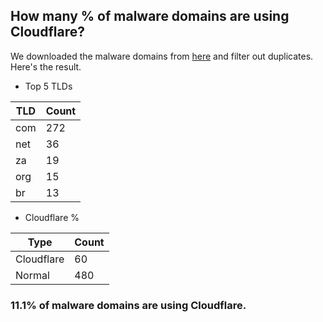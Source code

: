 ## How many % of malware domains are using Cloudflare?


We downloaded the malware domains from [here](https://urlhaus.abuse.ch) and filter out duplicates.
Here's the result.


[//]: # (start replacement)


- Top 5 TLDs

| TLD | Count |
| --- | --- |
| com | 272 |
| net | 36 |
| za | 19 |
| org | 15 |
| br | 13 |


- Cloudflare %

| Type | Count |
| --- | --- |
| Cloudflare | 60 |
| Normal | 480 |


### 11.1% of malware domains are using Cloudflare.